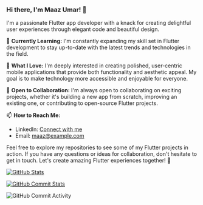 ### Hi there, I'm Maaz Umar! 👋

I'm a passionate Flutter app developer with a knack for creating delightful user experiences through elegant code and beautiful design. 

🌱 **Currently Learning:** I'm constantly expanding my skill set in Flutter development to stay up-to-date with the latest trends and technologies in the field.

🚀 **What I Love:** I'm deeply interested in creating polished, user-centric mobile applications that provide both functionality and aesthetic appeal. My goal is to make technology more accessible and enjoyable for everyone.

💼 **Open to Collaboration:** I'm always open to collaborating on exciting projects, whether it's building a new app from scratch, improving an existing one, or contributing to open-source Flutter projects.

📫 **How to Reach Me:**
- LinkedIn: [Connect with me](https://www.linkedin.com/in/maazumar)
- Email: [maaz@example.com](mailto:maaz@example.com)

Feel free to explore my repositories to see some of my Flutter projects in action. If you have any questions or ideas for collaboration, don't hesitate to get in touch. Let's create amazing Flutter experiences together! 🚀

[![GitHub Stats](https://github-readme-stats.vercel.app/api?username=MaazU-Dev&show_icons=true&theme=dark)](https://github.com/MaazU-Dev)

[![GitHub Commit Stats](https://github-readme-stats.vercel.app/api/wakatime?username=MaazU-Dev)](https://github.com/MaazU-Dev)

<!-- GitHub Commit Activity -->
![GitHub Commit Activity](https://github.com/yourusername/yourrepository/raw/master/commits.png)

<!--
MaazU-Dev/MaazU-Dev is a ✨ special ✨ repository because its README.md (this file) appears on your GitHub profile.
You can click the Preview link to take a look at your changes.
-->
